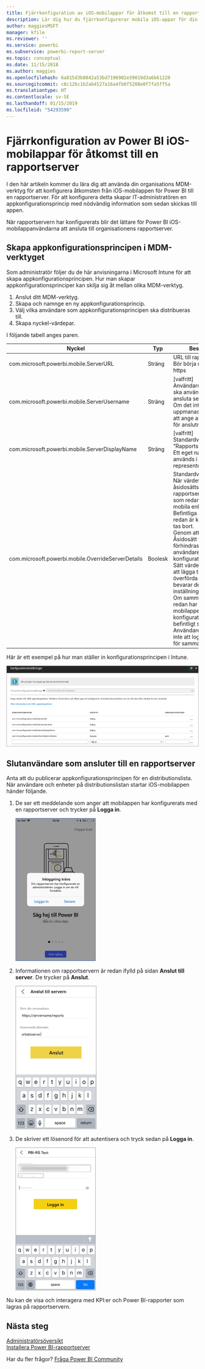 ```yaml
---
title: Fjärrkonfiguration av iOS-mobilappar för åtkomst till en rapportserver
description: Lär dig hur du fjärrkonfigurerar mobila iOS-appar för din rapportserver.
author: maggiesMSFT
manager: kfile
ms.reviewer: ''
ms.service: powerbi
ms.subservice: powerbi-report-server
ms.topic: conceptual
ms.date: 11/15/2018
ms.author: maggies
ms.openlocfilehash: 6a815d3b8042a53bd7196902e59019d3a6b61220
ms.sourcegitcommit: c8c126c1b2ab4527a16a4fb8f5208e0f7fa5ff5a
ms.translationtype: HT
ms.contentlocale: sv-SE
ms.lasthandoff: 01/15/2019
ms.locfileid: "54293590"
---
```

# <a name="configure-power-bi-ios-mobile-app-access-to-a-report-server-remotely"></a>Fjärrkonfiguration av Power BI iOS-mobilappar för åtkomst till en rapportserver

I den här artikeln kommer du lära dig att använda din organisations MDM-verktyg för att konfigurera åtkomsten från iOS-mobilappen för Power BI till en rapportserver. För att konfigurera detta skapar IT-administratören en appkonfigurationsprincip med nödvändig information som sedan skickas till appen. 

 När rapportservern har konfigurerats blir det lättare för Power BI iOS-mobilappanvändarna att ansluta till organisationens rapportserver. 

## <a name="create-the-app-configuration-policy-in-mdm-tool"></a>Skapa appkonfigurationsprincipen i MDM-verktyget 

Som administratör följer du de här anvisningarna i Microsoft Intune för att skapa appkonfigurationsprincipen. Hur man skapar appkonfigurationsprinciper kan skilja sig åt mellan olika MDM-verktyg. 

1. Anslut ditt MDM-verktyg. 
2. Skapa och namnge en ny appkonfigurationsprincip. 
3. Välj vilka användare som appkonfigurationsprincipen ska distribueras till. 
4. Skapa nyckel-värdepar. 

I följande tabell anges paren.

|Nyckel  |Typ  |Beskrivning  |
|---------|---------|---------|
| com.microsoft.powerbi.mobile.ServerURL | Sträng | URL till rapportserver </br> Bör börja med http eller https |
| com.microsoft.powerbi.mobile.ServerUsername | Sträng | [valfritt] </br> Användarnamnet som ska användas för att ansluta servern. </br> Om det inte finns, uppmanas användaren att ange användarnamn för anslutningen i appen.| 
| com.microsoft.powerbi.mobile.ServerDisplayName | Sträng | [valfritt] </br> Standardvärdet är ”Rapportserver” </br> Ett eget namn som används i appen för att representera servern | 
| com.microsoft.powerbi.mobile.OverrideServerDetails | Boolesk | Standardvärdet är True </br>När värdet är ”True” åsidosätts eventuella rapportserverdefinitioner som redan finns i den mobila enheten. Befintliga servrar som redan är konfigurerade tas bort. </br> Genom att sätta Åsidosätt till True förhindras också att användaren tar bort konfigurationen. </br> Sätt värdet till ”False” för att lägga till de push-överförda värdera, vilket bevarar de befintliga inställningarna. </br> Om samma server-URL redan har konfigurerats i mobilappen, lämnas den konfigurationen i befintligt skick. Användaren uppmanas inte att logga in på nytt för samma server. |

Här är ett exempel på hur man ställer in konfigurationsprincipen i Intune.

![Intune-konfigurationsinställningar](media/configure-powerbi-mobile-apps-remote/power-bi-ios-remote-configuration-settings.png)

## <a name="end-users-connecting-to-a-report-server"></a>Slutanvändare som ansluter till en rapportserver

 Anta att du publicerar appkonfigurationsprincipen för en distributionslista. När användare och enheter på distributionslistan startar iOS-mobilappen händer följande. 

1. De ser ett meddelande som anger att mobilappen har konfigurerats med en rapportserver och trycker på **Logga in**.

    ![Logga in på rapportservern](media/configure-powerbi-mobile-apps-remote/power-bi-config-server-sign-in.png)

2.  Informationen om rapportservern är redan ifylld på sidan **Anslut till server**. De trycker på **Anslut**.

    ![Informationen om rapportservern är ifylld](media/configure-powerbi-mobile-apps-remote/power-bi-ios-remote-configure-connect-server.png)

3. De skriver ett lösenord för att autentisera och tryck sedan på **Logga in**. 

    ![Informationen om rapportservern är ifylld](media/configure-powerbi-mobile-apps-remote/power-bi-config-server-address.png)

Nu kan de visa och interagera med KPI:er och Power BI-rapporter som lagras på rapportservern.

## <a name="next-steps"></a>Nästa steg
[Administratörsöversikt](admin-handbook-overview.md)  
[Installera Power BI-rapportserver](install-report-server.md)  

Har du fler frågor? [Fråga Power BI Community](https://community.powerbi.com/)

